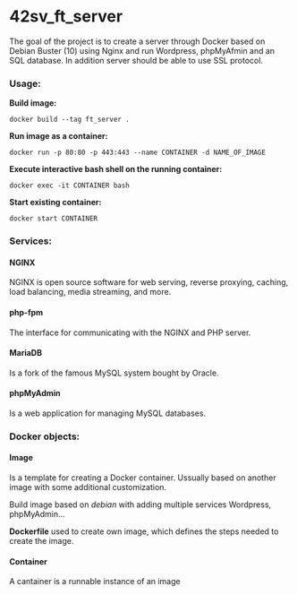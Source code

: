 # 42sv_ft_server

The goal of the project is to create a server through Docker based on Debian Buster (10) using Nginx and run Wordpress, phpMyAfmin and an SQL database. In addition server should be able to use SSL protocol.

### Usage:

**Build image:**

```
docker build --tag ft_server .
```

**Run image as a container:**

```
docker run -p 80:80 -p 443:443 --name CONTAINER -d NAME_OF_IMAGE
```

**Execute interactive bash shell on the running container:**

```
docker exec -it CONTAINER bash
```

**Start existing container:**

```
docker start CONTAINER
```

### Services:

#### NGINX

NGINX is open source software for web serving, reverse proxying, caching, load balancing, media streaming, and more.

#### php-fpm

The interface for communicating with the NGINX and PHP server.

#### MariaDB

Is a fork of the famous MySQL system bought by Oracle. 

#### phpMyAdmin 

Is a web application for managing MySQL databases.

### Docker objects:

#### Image

Is a template for creating a Docker container. Ussually based on another image with some additional customization.

Build image based on *debian* with adding multiple services Wordpress, phpMyAdmin...

**Dockerfile** used to create own image, which defines the steps needed to create the image.

#### Container

A cantainer is a runnable instance of an image